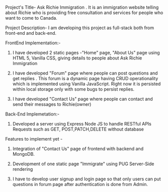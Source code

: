 Project's Title- Ask Richie Immigration . It is an immigration website telling about Richie who is providing free consultation and services for people who want to come to Canada.

Project Description- I am developing this project as full-stack both from front-end and back-end.

FrontEnd Implementation:-
1) I have developed 2 static pages -"Home" page, "About Us" page using HTML 5, Vanilla CSS, giving details to people  about Ask Richie Immigration

2) I have  developed "Forum" page where people can post questions and get replies . This forum is a dynamic page having CRUD operationality which is implemented using Vanilla JavaScript. Right now it is persisted within local storage only with some bugs to persist replies.

3) I have developed "Contact Us" page where people can contact and send their messages to Richie(owner)

Back-End Implemetation:-

1) Developed a server using Express Node JS to handle RESTful APIs Requests such as GET, POST,PATCH,DELETE without database

Features to implement yet -

1) Integration of  "Contact Us" page of frontend with backend and MongoDB.

2) Development of one static page "Immigrate" using PUG Server-Side rendering

3) I have to develop user signup and login page so that only users can put questions in forum page after authentication is done from Admin.







